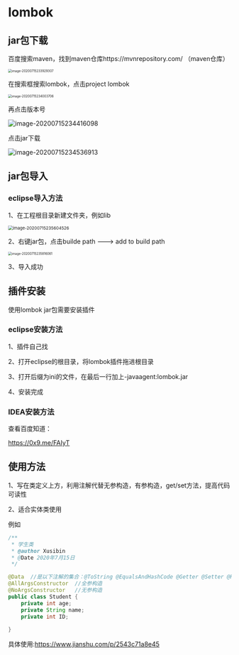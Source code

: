 # lombok





## jar包下载

百度搜索maven，找到maven仓库https://mvnrepository.com/ （maven仓库）

<img src="C:\Users\15121\AppData\Roaming\Typora\typora-user-images\image-20200715233929307.png" alt="image-20200715233929307" style="zoom:50%;" />



在搜索框搜索lombok，点击project lombok

<img src="C:\Users\15121\AppData\Roaming\Typora\typora-user-images\image-20200715234003706.png" alt="image-20200715234003706" style="zoom:50%;" />



再点击版本号

![image-20200715234416098](C:\Users\15121\AppData\Roaming\Typora\typora-user-images\image-20200715234416098.png)



点击jar下载

![image-20200715234536913](C:\Users\15121\AppData\Roaming\Typora\typora-user-images\image-20200715234536913.png)



## jar包导入

### eclipse导入方法

1、在工程根目录新建文件夹，例如lib

<img src="C:\Users\15121\AppData\Roaming\Typora\typora-user-images\image-20200715235604526.png" alt="image-20200715235604526" style="zoom: 67%;" />

2、右键jar包，点击builde path --->  add to build path



<img src="C:\Users\15121\AppData\Roaming\Typora\typora-user-images\image-20200715235816061.png" alt="image-20200715235816061" style="zoom:50%;" />

3、导入成功

## 插件安装

使用lombok jar包需要安装插件

### eclipse安装方法

1、插件自己找

2、打开eclipse的根目录，将lombok插件拖进根目录

3、打开后缀为ini的文件，在最后一行加上-javaagent:lombok.jar

4、安装完成

### IDEA安装方法

查看百度知道：

https://0x9.me/FAIyT



## 使用方法

1、写在类定义上方，利用注解代替无参构造，有参构造，get/set方法，提高代码可读性

2、适合实体类使用

例如

```java
/**
 * 学生类
 * @author Xusibin
 * @Date 2020年7月15日
 */

@Data  //是以下注解的集合：@ToString @EqualsAndHashCode @Getter @Setter @RequiredArgsConstructor
@AllArgsConstructor  //全参构造
@NoArgsConstructor   //无参构造
public class Student {
	private int age;
	private String name;
	private int ID;
	
}

```

具体使用:https://www.jianshu.com/p/2543c71a8e45